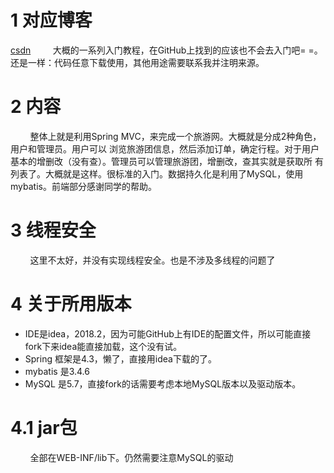 # 1 对应博客

[csdn](https://blog.csdn.net/iwts_24/article/details/84135017)
&#160; &#160; &#160; &#160; 大概的一系列入门教程，在GitHub上找到的应该也不会去入门吧= =。还是一样：代码任意下载使用，其他用途需要联系我并注明来源。

# 2 内容
&#160; &#160; &#160; &#160; 整体上就是利用Spring MVC，来完成一个旅游网。大概就是分成2种角色，用户和管理员。用户可以
浏览旅游团信息，然后添加订单，确定行程。对于用户基本的增删改（没有查）。管理员可以管理旅游团，增删改，查其实就是获取所
有列表了。大概就是这样。很标准的入门。数据持久化是利用了MySQL，使用mybatis。前端部分感谢同学的帮助。

# 3 线程安全
&#160; &#160; &#160; &#160; 这里不太好，并没有实现线程安全。也是不涉及多线程的问题了

# 4 关于所用版本
* IDE是idea，2018.2，因为可能GitHub上有IDE的配置文件，所以可能直接fork下来idea能直接加载，这个没有试。
* Spring 框架是4.3，懒了，直接用idea下载的了。
* mybatis 是3.4.6
* MySQL 是5.7，直接fork的话需要考虑本地MySQL版本以及驱动版本。

# 4.1 jar包
&#160; &#160; &#160; &#160; 全部在WEB-INF/lib下。仍然需要注意MySQL的驱动
